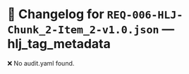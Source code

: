 # 📝 Changelog for `REQ-006-HLJ-Chunk_2-Item_2-v1.0.json` — **hlj_tag_metadata**

❌ No audit.yaml found.
